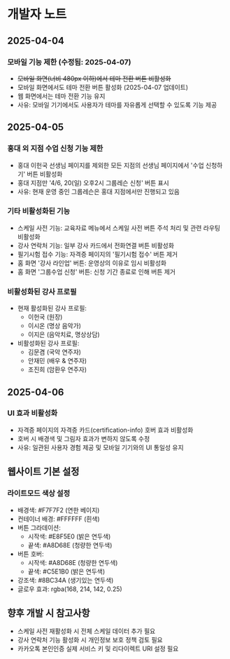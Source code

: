 # 개발자 노트

## 2025-04-04

### 모바일 기능 제한 (수정됨: 2025-04-07)
- ~~모바일 화면(너비 480px 이하)에서 테마 전환 버튼 비활성화~~
- 모바일 화면에서도 테마 전환 버튼 활성화 (2025-04-07 업데이트)
- 웹 화면에서는 테마 전환 기능 유지
- 사유: 모바일 기기에서도 사용자가 테마를 자유롭게 선택할 수 있도록 기능 제공

## 2025-04-05

### 홍대 외 지점 수업 신청 기능 제한
- 홍대 이헌국 선생님 페이지를 제외한 모든 지점의 선생님 페이지에서 '수업 신청하기' 버튼 비활성화
- 홍대 지점만 '4/6, 20(일) 오후2시 그룹레슨 신청' 버튼 표시
- 사유: 현재 운영 중인 그룹레슨은 홍대 지점에서만 진행되고 있음

### 기타 비활성화된 기능
- 스케일 사전 기능: 교육자료 메뉴에서 스케일 사전 버튼 주석 처리 및 관련 라우팅 비활성화
- 강사 연락처 기능: 일부 강사 카드에서 전화연결 버튼 비활성화
- 필기시험 접수 기능: 자격증 페이지의 '필기시험 접수' 버튼 제거
- 홈 화면 '강사 라인업' 버튼: 운영상의 이유로 임시 비활성화
- 홈 화면 '그룹수업 신청' 버튼: 신청 기간 종료로 인해 버튼 제거

### 비활성화된 강사 프로필
- 현재 활성화된 강사 프로필:
  * 이헌국 (원장)
  * 이시온 (명상 음악가)
  * 이지은 (음악치료, 명상상담)
- 비활성화된 강사 프로필:
  * 김문겸 (국악 연주자)
  * 안재민 (배우 & 연주자)
  * 조진희 (암환우 연주자)

## 2025-04-06

### UI 효과 비활성화
- 자격증 페이지의 자격증 카드(certification-info) 호버 효과 비활성화
- 호버 시 배경색 및 그림자 효과가 변하지 않도록 수정
- 사유: 일관된 사용자 경험 제공 및 모바일 기기와의 UI 통일성 유지

## 웹사이트 기본 설정

### 라이트모드 색상 설정
- 배경색: #F7F7F2 (연한 베이지)
- 컨테이너 배경: #FFFFFF (흰색)
- 버튼 그라데이션:
  * 시작색: #E8F5E0 (밝은 연두색)
  * 끝색: #A8D68E (청량한 연두색)
- 버튼 호버:
  * 시작색: #A8D68E (청량한 연두색)
  * 끝색: #C5E1B0 (밝은 연두색)
- 강조색: #8BC34A (생기있는 연두색)
- 글로우 효과: rgba(168, 214, 142, 0.25)

## 향후 개발 시 참고사항
- 스케일 사전 재활성화 시 전체 스케일 데이터 추가 필요
- 강사 연락처 기능 활성화 시 개인정보 보호 정책 검토 필요
- 카카오톡 본인인증 실제 서비스 키 및 리다이렉트 URI 설정 필요
